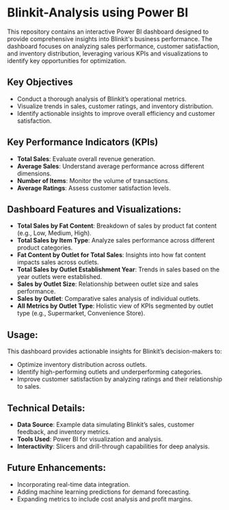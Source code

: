# Blinkit-Analysis using Power BI

This repository contains an interactive Power BI dashboard designed to provide comprehensive insights into Blinkit's business performance. The dashboard focuses on analyzing sales performance, customer satisfaction, and inventory distribution, leveraging various KPIs and visualizations to identify key opportunities for optimization.

## Key Objectives
- Conduct a thorough analysis of Blinkit’s operational metrics.
- Visualize trends in sales, customer ratings, and inventory distribution.
- Identify actionable insights to improve overall efficiency and customer satisfaction.

## Key Performance Indicators (KPIs)
- **Total Sales**: Evaluate overall revenue generation.
- **Average Sales**: Understand average performance across different dimensions.
- **Number of Items**: Monitor the volume of transactions.
- **Average Ratings**: Assess customer satisfaction levels.

## Dashboard Features and Visualizations:
- **Total Sales by Fat Content**: Breakdown of sales by product fat content (e.g., Low, Medium, High).
- **Total Sales by Item Type**: Analyze sales performance across different product categories.
- **Fat Content by Outlet for Total Sales**: Insights into how fat content impacts sales across outlets.
- **Total Sales by Outlet Establishment Year**: Trends in sales based on the year outlets were established.
- **Sales by Outlet Size**: Relationship between outlet size and sales performance.
- **Sales by Outlet**: Comparative sales analysis of individual outlets.
- **All Metrics by Outlet Type**: Holistic view of KPIs segmented by outlet type (e.g., Supermarket, Convenience Store).

## Usage:
This dashboard provides actionable insights for Blinkit’s decision-makers to:

- Optimize inventory distribution across outlets.
- Identify high-performing outlets and underperforming categories.
- Improve customer satisfaction by analyzing ratings and their relationship to sales.

## Technical Details:
- **Data Source**: Example data simulating Blinkit’s sales, customer feedback, and inventory metrics.
- **Tools Used**: Power BI for visualization and analysis.
- **Interactivity**: Slicers and drill-through capabilities for deep analysis.
## Future Enhancements:
- Incorporating real-time data integration.
- Adding machine learning predictions for demand forecasting.
- Expanding metrics to include cost analysis and profit margins.
  
